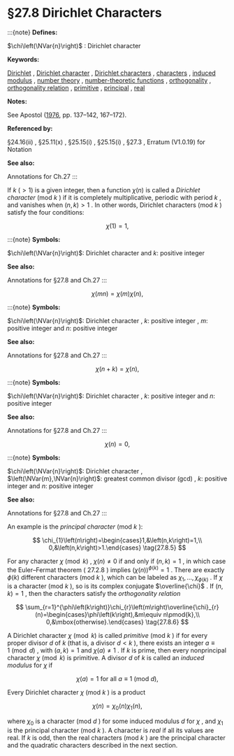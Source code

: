 # §27.8 Dirichlet Characters

:::{note}
**Defines:**

$\chi\left(\NVar{n}\right)$ : Dirichlet character

**Keywords:**

[Dirichlet](http://dlmf.nist.gov/search/search?q=Dirichlet) , [Dirichlet character](http://dlmf.nist.gov/search/search?q=Dirichlet%20character) , [Dirichlet characters](http://dlmf.nist.gov/search/search?q=Dirichlet%20characters) , [characters](http://dlmf.nist.gov/search/search?q=characters) , [induced modulus](http://dlmf.nist.gov/search/search?q=induced%20modulus) , [number theory](http://dlmf.nist.gov/search/search?q=number%20theory) , [number-theoretic functions](http://dlmf.nist.gov/search/search?q=number-theoretic%20functions) , [orthogonality](http://dlmf.nist.gov/search/search?q=orthogonality) , [orthogonality relation](http://dlmf.nist.gov/search/search?q=orthogonality%20relation) , [primitive](http://dlmf.nist.gov/search/search?q=primitive) , [principal](http://dlmf.nist.gov/search/search?q=principal) , [real](http://dlmf.nist.gov/search/search?q=real)

**Notes:**

See Apostol ([1976](./bib/index.html#bib115 "Introduction to Analytic Number Theory"), pp. 137–142, 167–172).

**Referenced by:**

§24.16(ii) , §25.11(x) , §25.15(i) , §25.15(i) , §27.3 , Erratum (V1.0.19) for Notation

**See also:**

Annotations for Ch.27
:::

If $k$ $(>1)$ is a given integer, then a function $\chi\left(n\right)$ is called a *Dirichlet character* (mod $k$ ) if it is completely multiplicative, periodic with period $k$ , and vanishes when $\left(n,k\right)>1$ . In other words, Dirichlet characters (mod $k$ ) satisfy the four conditions:

<a id="EGx1"></a>

$$
\displaystyle\chi\left(1\right) \displaystyle=1, \tag{27.8.1}
$$

:::{note}
**Symbols:**

$\chi\left(\NVar{n}\right)$: Dirichlet character and $k$: positive integer

**See also:**

Annotations for §27.8 and Ch.27
:::

$$
\displaystyle\chi\left(mn\right) \displaystyle=\chi\left(m\right)\chi\left(n\right), \tag{27.8.2}
$$

:::{note}
**Symbols:**

$\chi\left(\NVar{n}\right)$: Dirichlet character , $k$: positive integer , $m$: positive integer and $n$: positive integer

**See also:**

Annotations for §27.8 and Ch.27
:::

$$
\displaystyle\chi\left(n+k\right) \displaystyle=\chi\left(n\right), \tag{27.8.3}
$$

:::{note}
**Symbols:**

$\chi\left(\NVar{n}\right)$: Dirichlet character , $k$: positive integer and $n$: positive integer

**See also:**

Annotations for §27.8 and Ch.27
:::

$$
\displaystyle\chi\left(n\right) \displaystyle=0, \tag{27.8.4}
$$

:::{note}
**Symbols:**

$\chi\left(\NVar{n}\right)$: Dirichlet character , $\left(\NVar{m},\NVar{n}\right)$: greatest common divisor (gcd) , $k$: positive integer and $n$: positive integer

**See also:**

Annotations for §27.8 and Ch.27
:::

An example is the *principal character* (mod $k$ ):


<a id="E5"></a>
$$
\chi_{1}\left(n\right)=\begin{cases}1,&\left(n,k\right)=1,\\
0,&\left(n,k\right)>1.\end{cases} \tag{27.8.5}
$$

For any character $\chi\pmod{k}$ , $\chi\left(n\right)\neq 0$ if and only if $\left(n,k\right)=1$ , in which case the Euler–Fermat theorem ( 27.2.8 ) implies $\left(\chi\left(n\right)\right)^{\phi\left(k\right)}=1$ . There are exactly $\phi\left(k\right)$ different characters (mod $k$ ), which can be labeled as $\chi_{1},\dots,\chi_{\phi\left(k\right)}$ . If $\chi$ is a character (mod $k$ ), so is its complex conjugate $\overline{\chi}$ . If $\left(n,k\right)=1$ , then the characters satisfy the *orthogonality relation*


<a id="E6"></a>
$$
\sum_{r=1}^{\phi\left(k\right)}\chi_{r}\left(m\right)\overline{\chi}_{r}(n)=\begin{cases}\phi\left(k\right),&m\equiv n\pmod{k},\\
0,&\mbox{otherwise}.\end{cases} \tag{27.8.6}
$$

A Dirichlet character $\chi\pmod{k}$ is called *primitive* (mod $k$ ) if for every proper divisor $d$ of $k$ (that is, a divisor $d<k$ ), there exists an integer $a\equiv 1\pmod{d}$ , with $\left(a,k\right)=1$ and $\chi\left(a\right)\neq 1$ . If $k$ is prime, then every nonprincipal character $\chi\pmod{k}$ is primitive. A divisor $d$ of $k$ is called an *induced modulus* for $\chi$ if


<a id="E7"></a>
$$
\chi\left(a\right)=1\text{ for all $a\equiv 1$ (mod $d$)}, \tag{27.8.7}
$$

Every Dirichlet character $\chi$ (mod $k$ ) is a product


<a id="E8"></a>
$$
\chi\left(n\right)=\chi_{0}\left(n\right)\chi_{1}\left(n\right), \tag{27.8.8}
$$

where $\chi_{0}$ is a character (mod $d$ ) for some induced modulus $d$ for $\chi$ , and $\chi_{1}$ is the principal character (mod $k$ ). A character is *real* if all its values are real. If $k$ is odd, then the real characters (mod $k$ ) are the principal character and the quadratic characters described in the next section.

